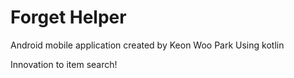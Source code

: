 # Forget Helper
Android mobile application created by Keon Woo Park
Using kotlin

Innovation to item search!
